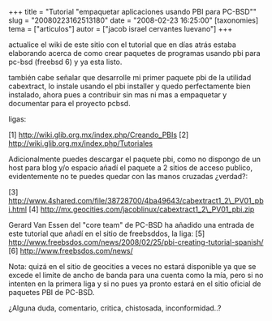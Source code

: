 +++
title = "Tutorial &quot;empaquetar aplicaciones usando PBI para PC-BSD&quot;"
slug = "20080223162513180"
date = "2008-02-23 16:25:00"
[taxonomies]
tema = ["articulos"]
autor = ["jacob israel cervantes luevano"]
+++

actualice el wiki de este sitio con el tutorial que en días atrás estaba
elaborando acerca de como crear paquetes de programas usando pbi para
pc-bsd (freebsd 6) y ya esta listo.

también cabe señalar que desarrolle mi primer paquete pbi de la utilidad
cabextract, lo instale usando el pbi installer y quedo perfectamente
bien instalado, ahora pues a contribuir sin mas ni mas a empaquetar y
documentar para el proyecto pcbsd.

ligas:

\[1\]
<a href="http://wiki.glib.org.mx/index.php/Creando_PBIs">http://wiki.glib.org.mx/index.php/Creando_PBIs</a>
\[2\]
<a href="http://wiki.glib.org.mx/index.php/Tutoriales">http://wiki.glib.org.mx/index.php/Tutoriales</a>

Adicionalmente puedes descargar el paquete pbi, como no dispongo de un
host para blog y/o espacio añadí el paquete a 2 sitios de acceso
publico, evidentemente no te puedes quedar con las manos cruzadas
¿verdad?:

\[3\]
<a href="http://www.4shared.com/file/38728700/4ba49643/cabextract1_2_PV01_pbi.html">http://www.4shared.com/file/38728700/4ba49643/cabextract1_2\_PV01_pbi.html</a>
\[4\]
<a href="http://mx.geocities.com/jacoblinux/cabextract1_2_PV01_pbi.zip">http://mx.geocities.com/jacoblinux/cabextract1_2\_PV01_pbi.zip</a>

Gerard Van Essen del "core team" de PC-BSD ha añadido una entrada de
este tutorial que añadí en el sitio de freebsddos, la liga: \[5\]
<a href="http://www.freebsdos.com/news/2008/02/25/pbi-creating-tutorial-spanish/">http://www.freebsdos.com/news/2008/02/25/pbi-creating-tutorial-spanish/</a>
\[6\]
<a href="http://www.freebsdos.com/news/">http://www.freebsdos.com/news/</a>

Nota: quizá en el sitio de geocities a veces no estará disponible ya que
se excede el limite de ancho de banda para una cuenta como la mía, pero
si no intenten en la primera liga y si no pues ya pronto estará en el
sitio oficial de paquetes PBI de PC-BSD.

¿Alguna duda, comentario, critica, chistosada, inconformidad..?

